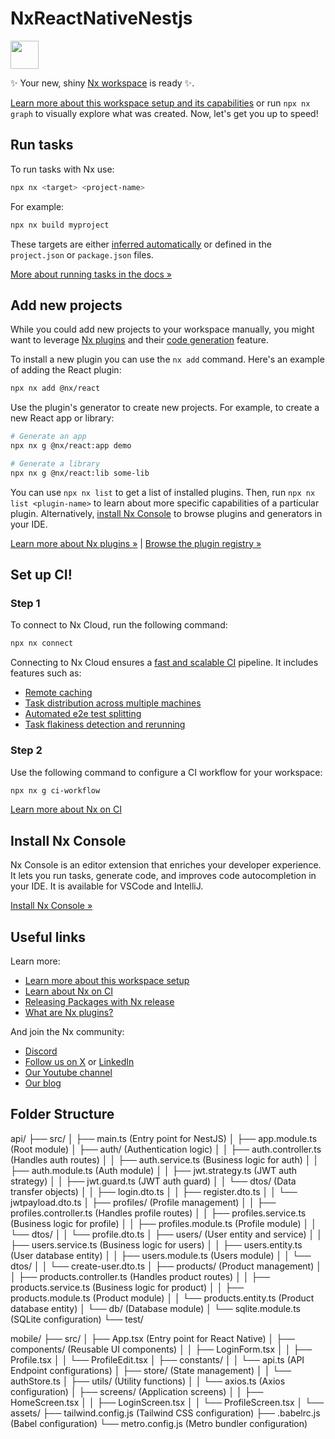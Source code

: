 # NxReactNativeNestjs

<a alt="Nx logo" href="https://nx.dev" target="_blank" rel="noreferrer"><img src="https://raw.githubusercontent.com/nrwl/nx/master/images/nx-logo.png" width="45"></a>

✨ Your new, shiny [Nx workspace](https://nx.dev) is ready ✨.

[Learn more about this workspace setup and its capabilities](https://nx.dev/getting-started/intro#learn-nx?utm_source=nx_project&amp;utm_medium=readme&amp;utm_campaign=nx_projects) or run `npx nx graph` to visually explore what was created. Now, let's get you up to speed!

## Run tasks

To run tasks with Nx use:

```sh
npx nx <target> <project-name>
```

For example:

```sh
npx nx build myproject
```

These targets are either [inferred automatically](https://nx.dev/concepts/inferred-tasks?utm_source=nx_project&utm_medium=readme&utm_campaign=nx_projects) or defined in the `project.json` or `package.json` files.

[More about running tasks in the docs &raquo;](https://nx.dev/features/run-tasks?utm_source=nx_project&utm_medium=readme&utm_campaign=nx_projects)

## Add new projects

While you could add new projects to your workspace manually, you might want to leverage [Nx plugins](https://nx.dev/concepts/nx-plugins?utm_source=nx_project&utm_medium=readme&utm_campaign=nx_projects) and their [code generation](https://nx.dev/features/generate-code?utm_source=nx_project&utm_medium=readme&utm_campaign=nx_projects) feature.

To install a new plugin you can use the `nx add` command. Here's an example of adding the React plugin:
```sh
npx nx add @nx/react
```

Use the plugin's generator to create new projects. For example, to create a new React app or library:

```sh
# Generate an app
npx nx g @nx/react:app demo

# Generate a library
npx nx g @nx/react:lib some-lib
```

You can use `npx nx list` to get a list of installed plugins. Then, run `npx nx list <plugin-name>` to learn about more specific capabilities of a particular plugin. Alternatively, [install Nx Console](https://nx.dev/getting-started/editor-setup?utm_source=nx_project&utm_medium=readme&utm_campaign=nx_projects) to browse plugins and generators in your IDE.

[Learn more about Nx plugins &raquo;](https://nx.dev/concepts/nx-plugins?utm_source=nx_project&utm_medium=readme&utm_campaign=nx_projects) | [Browse the plugin registry &raquo;](https://nx.dev/plugin-registry?utm_source=nx_project&utm_medium=readme&utm_campaign=nx_projects)

## Set up CI!

### Step 1

To connect to Nx Cloud, run the following command:

```sh
npx nx connect
```

Connecting to Nx Cloud ensures a [fast and scalable CI](https://nx.dev/ci/intro/why-nx-cloud?utm_source=nx_project&utm_medium=readme&utm_campaign=nx_projects) pipeline. It includes features such as:

- [Remote caching](https://nx.dev/ci/features/remote-cache?utm_source=nx_project&utm_medium=readme&utm_campaign=nx_projects)
- [Task distribution across multiple machines](https://nx.dev/ci/features/distribute-task-execution?utm_source=nx_project&utm_medium=readme&utm_campaign=nx_projects)
- [Automated e2e test splitting](https://nx.dev/ci/features/split-e2e-tasks?utm_source=nx_project&utm_medium=readme&utm_campaign=nx_projects)
- [Task flakiness detection and rerunning](https://nx.dev/ci/features/flaky-tasks?utm_source=nx_project&utm_medium=readme&utm_campaign=nx_projects)

### Step 2

Use the following command to configure a CI workflow for your workspace:

```sh
npx nx g ci-workflow
```

[Learn more about Nx on CI](https://nx.dev/ci/intro/ci-with-nx#ready-get-started-with-your-provider?utm_source=nx_project&utm_medium=readme&utm_campaign=nx_projects)

## Install Nx Console

Nx Console is an editor extension that enriches your developer experience. It lets you run tasks, generate code, and improves code autocompletion in your IDE. It is available for VSCode and IntelliJ.

[Install Nx Console &raquo;](https://nx.dev/getting-started/editor-setup?utm_source=nx_project&utm_medium=readme&utm_campaign=nx_projects)

## Useful links

Learn more:

- [Learn more about this workspace setup](https://nx.dev/getting-started/intro#learn-nx?utm_source=nx_project&amp;utm_medium=readme&amp;utm_campaign=nx_projects)
- [Learn about Nx on CI](https://nx.dev/ci/intro/ci-with-nx?utm_source=nx_project&utm_medium=readme&utm_campaign=nx_projects)
- [Releasing Packages with Nx release](https://nx.dev/features/manage-releases?utm_source=nx_project&utm_medium=readme&utm_campaign=nx_projects)
- [What are Nx plugins?](https://nx.dev/concepts/nx-plugins?utm_source=nx_project&utm_medium=readme&utm_campaign=nx_projects)

And join the Nx community:
- [Discord](https://go.nx.dev/community)
- [Follow us on X](https://twitter.com/nxdevtools) or [LinkedIn](https://www.linkedin.com/company/nrwl)
- [Our Youtube channel](https://www.youtube.com/@nxdevtools)
- [Our blog](https://nx.dev/blog?utm_source=nx_project&utm_medium=readme&utm_campaign=nx_projects)


## Folder Structure

api/
├── src/
│   ├── main.ts                  (Entry point for NestJS)
│   ├── app.module.ts            (Root module)
│   ├── auth/                    (Authentication logic)
│   │   ├── auth.controller.ts   (Handles auth routes)
│   │   ├── auth.service.ts      (Business logic for auth)
│   │   ├── auth.module.ts       (Auth module)
│   │   ├── jwt.strategy.ts      (JWT auth strategy)
│   │   ├── jwt.guard.ts        (JWT auth guard)
│   │   └── dtos/                (Data transfer objects)
│   │       ├── login.dto.ts
│   │       ├── register.dto.ts
│   │       └── jwtpayload.dto.ts
│   ├── profiles/              (Profile management)
│   │   ├── profiles.controller.ts (Handles profile routes)
│   │   ├── profiles.service.ts    (Business logic for profile)
│   │   ├── profiles.module.ts     (Profile module)
│   │   └── dtos/
│   │       └── profile.dto.ts
│   ├── users/                 (User entity and service)
│   │   ├── users.service.ts     (Business logic for users)
│   │   ├── users.entity.ts      (User database entity)
│   │   ├── users.module.ts    (Users module)
│   │   └── dtos/
│   │       └── create-user.dto.ts
│   ├── products/              (Product management)
│   │   ├── products.controller.ts (Handles product routes)
│   │   ├── products.service.ts    (Business logic for product)
│   │   ├── products.module.ts     (Product module)
│   │   └── products.entity.ts     (Product database entity)
│   └── db/                    (Database module)
│       └── sqlite.module.ts     (SQLite configuration)
└── test/

mobile/
├── src/
│   ├── App.tsx               (Entry point for React Native)
│   ├── components/           (Reusable UI components)
│   │   ├── LoginForm.tsx
│   │   ├── Profile.tsx
│   │   └── ProfileEdit.tsx
│   ├── constants/
│   │   └── api.ts           (API Endpoint configurations)
│   ├── store/           (State management)
│   │   └── authStore.ts
│   ├── utils/                (Utility functions)
│   │   └── axios.ts           (Axios configuration)
│   ├── screens/              (Application screens)
│   │   ├── HomeScreen.tsx
│   │   ├── LoginScreen.tsx
│   │   └── ProfileScreen.tsx
│   └── assets/
├── tailwind.config.js    (Tailwind CSS configuration)
├── .babelrc.js    (Babel configuration)
└── metro.config.js    (Metro bundler configuration)
